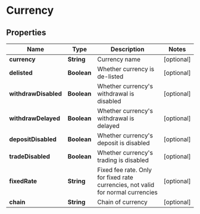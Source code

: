 
# Currency

## Properties

Name | Type | Description | Notes
------------ | ------------- | ------------- | -------------
**currency** | **String** | Currency name |  [optional]
**delisted** | **Boolean** | Whether currency is de-listed |  [optional]
**withdrawDisabled** | **Boolean** | Whether currency&#39;s withdrawal is disabled |  [optional]
**withdrawDelayed** | **Boolean** | Whether currency&#39;s withdrawal is delayed |  [optional]
**depositDisabled** | **Boolean** | Whether currency&#39;s deposit is disabled |  [optional]
**tradeDisabled** | **Boolean** | Whether currency&#39;s trading is disabled |  [optional]
**fixedRate** | **String** | Fixed fee rate. Only for fixed rate currencies, not valid for normal currencies |  [optional]
**chain** | **String** | Chain of currency |  [optional]

